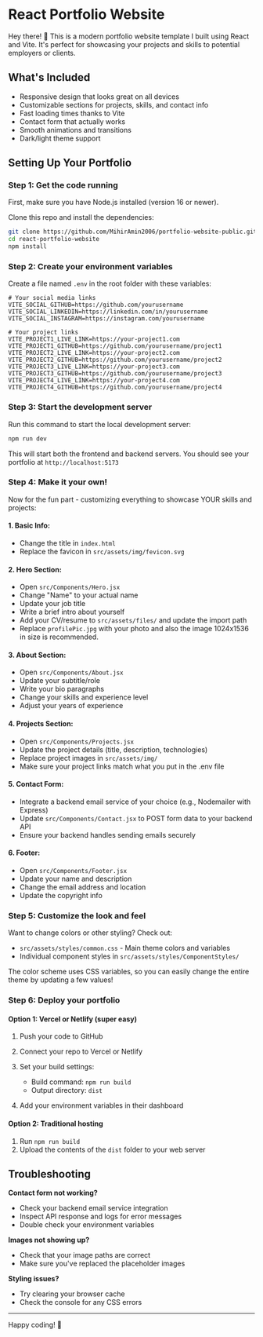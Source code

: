 # React Portfolio Website

Hey there! 👋 This is a modern portfolio website template I built using React and Vite. It's perfect for showcasing your projects and skills to potential employers or clients.

## What's Included

* Responsive design that looks great on all devices
* Customizable sections for projects, skills, and contact info
* Fast loading times thanks to Vite
* Contact form that actually works
* Smooth animations and transitions
* Dark/light theme support

## Setting Up Your Portfolio

### Step 1: Get the code running

First, make sure you have Node.js installed (version 16 or newer).

Clone this repo and install the dependencies:

```bash
git clone https://github.com/MihirAmin2006/portfolio-website-public.git
cd react-portfolio-website
npm install
```

### Step 2: Create your environment variables

Create a file named `.env` in the root folder with these variables:

```plaintext
# Your social media links
VITE_SOCIAL_GITHUB=https://github.com/yourusername
VITE_SOCIAL_LINKEDIN=https://linkedin.com/in/yourusername
VITE_SOCIAL_INSTAGRAM=https://instagram.com/yourusername

# Your project links
VITE_PROJECT1_LIVE_LINK=https://your-project1.com
VITE_PROJECT1_GITHUB=https://github.com/yourusername/project1
VITE_PROJECT2_LIVE_LINK=https://your-project2.com
VITE_PROJECT2_GITHUB=https://github.com/yourusername/project2
VITE_PROJECT3_LIVE_LINK=https://your-project3.com
VITE_PROJECT3_GITHUB=https://github.com/yourusername/project3
VITE_PROJECT4_LIVE_LINK=https://your-project4.com
VITE_PROJECT4_GITHUB=https://github.com/yourusername/project4
```

### Step 3: Start the development server

Run this command to start the local development server:

```bash
npm run dev
```

This will start both the frontend and backend servers. You should see your portfolio at `http://localhost:5173`

### Step 4: Make it your own!

Now for the fun part - customizing everything to showcase YOUR skills and projects:

#### 1. Basic Info:

* Change the title in `index.html`
* Replace the favicon in `src/assets/img/fevicon.svg`

#### 2. Hero Section:

* Open `src/Components/Hero.jsx`
* Change "Name" to your actual name
* Update your job title
* Write a brief intro about yourself
* Add your CV/resume to `src/assets/files/` and update the import path
* Replace `profilePic.jpg` with your photo and also the image 1024x1536 in size is recommended. 

#### 3. About Section:

* Open `src/Components/About.jsx`
* Update your subtitle/role
* Write your bio paragraphs
* Change your skills and experience level
* Adjust your years of experience

#### 4. Projects Section:

* Open `src/Components/Projects.jsx`
* Update the project details (title, description, technologies)
* Replace project images in `src/assets/img/`
* Make sure your project links match what you put in the .env file

#### 5. Contact Form:

* Integrate a backend email service of your choice (e.g., Nodemailer with Express)
* Update `src/Components/Contact.jsx` to POST form data to your backend API
* Ensure your backend handles sending emails securely

#### 6. Footer:

* Open `src/Components/Footer.jsx`
* Update your name and description
* Change the email address and location
* Update the copyright info

### Step 5: Customize the look and feel

Want to change colors or other styling? Check out:

* `src/assets/styles/common.css` - Main theme colors and variables
* Individual component styles in `src/assets/styles/ComponentStyles/`

The color scheme uses CSS variables, so you can easily change the entire theme by updating a few values!

### Step 6: Deploy your portfolio

#### Option 1: Vercel or Netlify (super easy)

1. Push your code to GitHub
2. Connect your repo to Vercel or Netlify
3. Set your build settings:

   * Build command: `npm run build`
   * Output directory: `dist`
4. Add your environment variables in their dashboard

#### Option 2: Traditional hosting

1. Run `npm run build`
2. Upload the contents of the `dist` folder to your web server

## Troubleshooting

**Contact form not working?**

* Check your backend email service integration
* Inspect API response and logs for error messages
* Double check your environment variables

**Images not showing up?**

* Check that your image paths are correct
* Make sure you've replaced the placeholder images

**Styling issues?**

* Try clearing your browser cache
* Check the console for any CSS errors

---

Happy coding! 🚀
